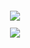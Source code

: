 <sub>


<p align="center">
<img src=https://static.wikia.nocookie.net/mimic/images/5/5b/Isamu_Uchiumi_Background.png/revision/latest?cb=20220407124708

<sub>
  
<div align="center">
  
 ![](https://komarev.com/ghpvc/?username=ashswagin&color=000000) <br />
   




   
 </p>
<p align="center">
<img 

  


